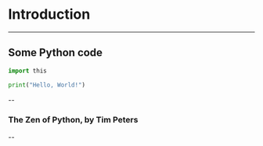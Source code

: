 # Introduction

---

## Some Python code

```python
import this

print("Hello, World!")
```

--

### The Zen of Python, by Tim Peters

<script id="my_script" type="mpy" terminal worker></script>
<script>
const myterm = document.querySelector("#my_script");
await myterm.process('import this');
</script>

--


